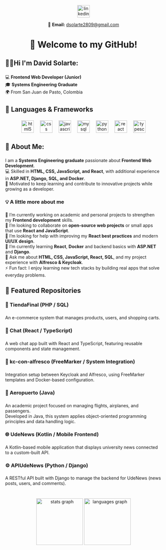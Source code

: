 <div align="center">
  <a href="https://linkedin.com/in/david-esteban-solarte-eraso-9b7349276" target="_blank">
    <img src="https://img.shields.io/static/v1?message=LinkedIn&logo=linkedin&label=&color=0077B5&logoColor=white&labelColor=&style=for-the-badge" height="40" alt="linkedin logo"  />
  </a>
  
  📧 **Email:** [dsolarte2809@gmail.com](mailto:dsolarte2809@gmail.com)
</div>

###

<h1 align="center">👋 Welcome to my GitHub!</h1>

###

<h2 align="left">🙋‍♂️Hi I'm David Solarte:</h2>

###

<p align="left">💻 <b>Frontend Web Developer (Junior)</b>  <br>🎓 <b>Systems Engineering Graduate</b>  <br>🌍 From San Juan de Pasto, Colombia</p>

###

<h2 align="left">🧠 Languages & Frameworks</h2>

###

<div align="center">
  <img src="https://cdn.jsdelivr.net/gh/devicons/devicon/icons/html5/html5-original.svg" height="40" alt="html5 logo"  />
  <img width="12" />
  <img src="https://cdn.jsdelivr.net/gh/devicons/devicon/icons/css3/css3-original.svg" height="40" alt="css logo"  />
  <img width="12" />
  <img src="https://cdn.jsdelivr.net/gh/devicons/devicon/icons/javascript/javascript-original.svg" height="40" alt="javascript logo"  />
  <img width="12" />
  <img src="https://cdn.jsdelivr.net/gh/devicons/devicon/icons/mysql/mysql-original.svg" height="40" alt="mysql logo"  />
  <img width="12" />
  <img src="https://cdn.jsdelivr.net/gh/devicons/devicon/icons/python/python-original.svg" height="40" alt="python logo"  />
  <img width="12" />
  <img src="https://cdn.jsdelivr.net/gh/devicons/devicon/icons/react/react-original.svg" height="40" alt="react logo"  />
  <img width="12" />
  <img src="https://cdn.jsdelivr.net/gh/devicons/devicon/icons/typescript/typescript-original.svg" height="40" alt="typescript logo"  />
</div>

###

<h2 align="left">💫 About Me:</h2>

###

<p align="left">I am a <b>Systems Engineering graduate</b> passionate about <b>Frontend Web Development</b>.  <br>💻 Skilled in <b>HTML, CSS, JavaScript, and React</b>, with additional experience in <b>ASP.NET, Django, SQL, and Docker</b>.  <br>🚀 Motivated to keep learning and contribute to innovative projects while growing as a developer.</p>

###

<h3 align="left">💡 A little more about me</h3>

###

<p align="left">🔭 I’m currently working on academic and personal projects to strengthen my <b>Frontend development</b> skills.  <br>👯 I’m looking to collaborate on <b>open-source web projects</b> or small apps that use <b>React and JavaScript</b>.  <br>🤝 I’m looking for help with improving my <b>React best practices</b> and modern <b>UI/UX design</b>.  <br>🌱 I’m currently learning <b>React</b>, <b>Docker</b> and backend basics with <b>ASP.NET</b> and <b>Django</b>.  <br>💬 Ask me about <b>HTML, CSS, JavaScript, React, SQL</b>, and my project experience with <b>Alfresco & Keycloak</b>.  <br>⚡ Fun fact: I enjoy learning new tech stacks by building real apps that solve everyday problems.</p>

###

<h2 align="left">📂 Featured Repositories</h2>


###

<h3 align="left">🛒 TiendaFinal (PHP / SQL)</h3>

###

<p align="left">An e-commerce system that manages products, users, and shopping carts.</p>

###

<h3 align="left">💬 Chat (React / TypeScript)</h3>

###

<p align="left">A web chat app built with React and TypeScript, featuring reusable components and state management.</p>

###

<h3 align="left">🧩 kc-con-alfresco (FreeMarker / System Integration)</h3>

###

<p align="left">Integration setup between Keycloak and Alfresco, using FreeMarker templates and Docker-based configuration.</p>

###


<h3 align="left">🧠 Aeropuerto (Java)</h3>

###

<p align="left">An academic project focused on managing flights, airplanes, and passengers.<br>Developed in Java, this system applies object-oriented programming principles and data handling logic.</p>

###

<h3 align="left">🌐 UdeNews (Kotlin / Mobile Frontend)</h3>

###

<p align="left">A Kotlin-based mobile application that displays university news connected to a custom-built API.</p>

###

<h3 align="left">⚙️ APIUdeNews (Python / Django)</h3>

###

<p align="left">A RESTful API built with Django to manage the backend for UdeNews (news posts, users, and comments).</p>

###

<br clear="both">

<div align="center">
  <img src="https://github-readme-stats.vercel.app/api?username=davidsolarte1&hide_title=false&hide_rank=false&show_icons=true&include_all_commits=true&count_private=true&disable_animations=false&theme=dracula&locale=en&hide_border=false&order=1" height="150" alt="stats graph"  />
  <img src="https://github-readme-stats.vercel.app/api/top-langs?username=davidsolarte1&locale=en&hide_title=true&layout=compact&card_width=320&langs_count=8&theme=dracula&hide_border=false&order=2" height="150" alt="languages graph"  />
</div>


###
